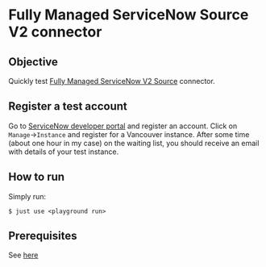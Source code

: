 # Fully Managed ServiceNow Source V2 connector



## Objective

Quickly test [Fully Managed ServiceNow V2 Source](https://docs.confluent.io/cloud/current/connectors/cc-servicenow-source-v2.html) connector.



## Register a test account

Go to [ServiceNow developer portal](https://developer.servicenow.com) and register an account.
Click on `Manage`->`Instance` and register for a Vancouver instance. After some time (about one hour in my case) on the waiting list, you should receive an email with details of your test instance.


## How to run

Simply run:

```
$ just use <playground run>
```


## Prerequisites

See [here](https://kafka-docker-playground.io/#/how-to-use?id=%f0%9f%8c%a4%ef%b8%8f-confluent-cloud-examples)